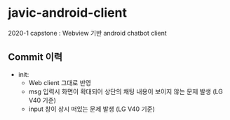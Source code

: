 # javic-android-client
2020-1 capstone : Webview 기반 android chatbot client

## Commit 이력
- init:
    - Web client 그대로 반영
	- msg 입력시 화면이 확대되어 상단의 채팅 내용이 보이지 않는 문제 발생 (LG V40 기준)
	- input 창이 상시 떠있는 문제 발생 (LG V40 기준)
